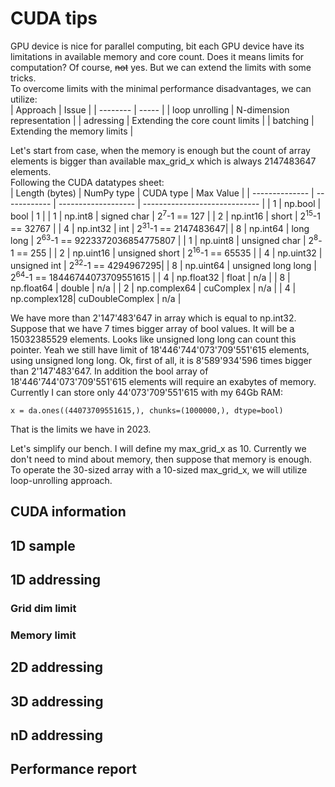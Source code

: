 # CUDA tips
GPU device is nice for parallel computing, bit each GPU device have its limitations in available memory and core count. Does it means limits for computation? Of course, ~~not~~ yes.
But we can extend the limits with some tricks.  
To overcome limits with the minimal performance disadvantages, we can utilize:  
| Approach | Issue |
| -------- | ----- |
| loop unrolling | N-dimension representation |
| adressing | Extending the core count limits |
| batching | Extending the memory limits |
  
Let's start from case, when the memory is enough but the count of array elements is bigger than available max_grid_x which is always 2147483647 elements.  
Following the CUDA datatypes  sheet:  
| Length (bytes) | NumPy type   | CUDA type           | Max Value                     |
| -------------- | ------------ | ------------------- | ----------------------------- |
| 1              | np.bool      | bool                | 1                             |
| 1              | np.int8      | signed char         | 2<sup>7</sup>-1 == 127        |
| 2              | np.int16     | short               | 2<sup>15</sup>-1 == 32767     |
| 4              | np.int32     | int                 | 2<sup>31</sup>-1 == 2147483647|
| 8              | np.int64     | long long           | 2<sup>63</sup>-1 == 9223372036854775807 |
| 1              | np.uint8     | unsigned char       | 2<sup>8</sup>-1 == 255        |
| 2              | np.uint16    | unsigned short      | 2<sup>16</sup>-1 == 65535     |
| 4              | np.uint32    | unsigned int        | 2<sup>32</sup>-1 == 4294967295|
| 8              | np.uint64    | unsigned long long  | 2<sup>64</sup>-1 == 18446744073709551615 |
| 4              | np.float32   | float               | n/a                           |
| 8              | np.float64   | double              | n/a                           |
| 2              | np.complex64 | cuComplex           | n/a                           |
| 4              | np.complex128| cuDoubleComplex     | n/a                           |
  
We have more than 2'147'483'647 in array which is equal to np.int32. Suppose that we have 7 times bigger array of bool values. It will be a 15032385529 elements. Looks like unsigned long long can count this pointer. Yeah we still have limit of 18'446'744'073'709'551'615 elements, using unsigned long long. Ok, first of all, it is 8'589'934'596 times bigger than 2'147'483'647. In addition the bool array of 18'446'744'073'709'551'615 elements will require an exabytes of memory. Currently I can store only 44'073'709'551'615 with my 64Gb RAM:
```
x = da.ones((44073709551615,), chunks=(1000000,), dtype=bool)
```
That is the limits we have in 2023.  
  
Let's simplify our bench. I will define my max_grid_x as 10. Currently we don't need to mind about memory, then suppose that memory is enough.  
To operate the 30-sized array with a 10-sized max_grid_x, we will utilize loop-unrolling approach.

## CUDA information
## 1D sample
## 1D addressing
### Grid dim limit
### Memory limit
## 2D addressing
## 3D addressing
## nD addressing
## Performance report